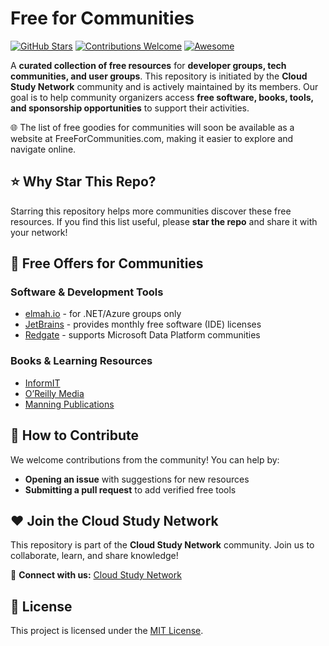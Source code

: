 # Free for Communities

[![GitHub Stars](https://img.shields.io/github/stars/cloudcommunity/Free-for-Communities?style=social)](https://github.com/cloudcommunity/Free-for-Communities/stargazers)
[![Contributions Welcome](https://img.shields.io/badge/contributions-welcome-brightgreen.svg)](https://github.com/cloudcommunity/Free-for-Communities/pulls)
[![Awesome](https://awesome.re/badge.svg)](https://awesome.re)

A **curated collection of free resources** for **developer groups, tech communities, and user groups**. This repository is initiated by the **Cloud Study Network** community and is actively maintained by its members. Our goal is to help community organizers access **free software, books, tools, and sponsorship opportunities** to support their activities.

🌐 The list of free goodies for communities will soon be available as a website at FreeForCommunities.com, making it easier to explore and navigate online.

## ⭐ Why Star This Repo?

Starring this repository helps more communities discover these free resources. If you find this list useful, please **star the repo** and share it with your network!

## 🎁 Free Offers for Communities

### Software & Development Tools
- [elmah.io](https://elmah.io/sponsorship/usergroup/) - for .NET/Azure groups only
- [JetBrains](https://www.jetbrains.com/community/user-groups/) - provides monthly free software (IDE) licenses
- [Redgate](https://www.red-gate.com/hub/events/sponsorship) - supports Microsoft Data Platform communities

### Books & Learning Resources
- [InformIT](https://www.informit.com/user_groups/)
- [O’Reilly Media](https://www.oreilly.com/partner/signup.csp)
- [Manning Publications](https://www.manning.com/user-group)

## 🤝 How to Contribute

We welcome contributions from the community! You can help by:
- **Opening an issue** with suggestions for new resources
- **Submitting a pull request** to add verified free tools

## ❤️ Join the Cloud Study Network

This repository is part of the **Cloud Study Network** community. Join us to collaborate, learn, and share knowledge!

🔗 **Connect with us:** [Cloud Study Network](https://cloudstudy.net/)

## 📜 License

This project is licensed under the [MIT License](LICENSE.md).
